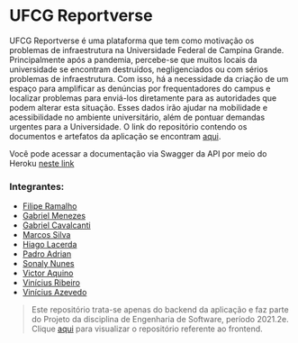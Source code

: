 # UFCG Reportverse
UFCG Reportverse é uma plataforma que tem como motivação os problemas de infraestrutura na Universidade Federal de Campina Grande. Principalmente após a pandemia, percebe-se que muitos locais da universidade se encontram destruídos, negligenciados ou com sérios problemas de infraestrutura. Com isso, há a necessidade da criação de um espaço para amplificar as denúncias por frequentadores do campus e localizar problemas para enviá-los diretamente para as autoridades que podem alterar esta situação. Esses dados irão ajudar na mobilidade e acessibilidade no ambiente universitário, além de pontuar demandas urgentes para a Universidade. O link do repositório contendo os documentos e artefatos da aplicação se encontram [aqui](https://drive.google.com/drive/folders/1uzRhs1d5okk7KxkiMmlW1FqSthPQ5Tee).

Você pode acessar a documentação via Swagger da API por meio do Heroku [neste link](https://reportverse.herokuapp.com/swagger-ui/#/)


### Integrantes:
- [Filipe Ramalho](https://github.com/musquitinh0)
- [Gabriel Menezes](https://github.com/bielmenezesc)
- [Gabriel Cavalcanti](https://github.com/GabrielCLL)
- [Marcos Silva](https://github.com/marcossilvaxx)
- [Hiago Lacerda](https://github.com/Hiagod)
- [Padro Adrian](https://github.com/adrianmartinez-cg)
- [Sonaly Nunes](https://github.com/sonalygnunes)
- [Victor Aquino](https://github.com/SousaVictorH)
- [Vinícius Ribeiro](https://github.com/viniciustrr)
- [Vinícius Azevedo](https://github.com/viniciussousaazevedo)

> Este repositório trata-se apenas do backend da aplicação e faz parte do Projeto da disciplina de Engenharia de Software, período 2021.2e. Clique [aqui](https://github.com/marcossilvaxx/reportverse-frontend) para visualizar o repositório referente ao frontend.
